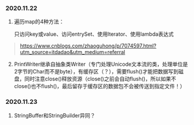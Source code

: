 ### 2020.11.22

1. 遍历map的4种方法：

   只访问key或value、访问entrySet、使用Iterator、使用lambda表达式

> https://www.cnblogs.com/zhaoguhong/p/7074597.html?utm_source=itdadao&utm_medium=referral

2. PrintWriter继承自抽象类Writer（专门处理Unicode文本流的类，处理单位是2字节的Char而不是byte），有缓存区（？），需要flush()才能把数据写到磁盘，同时注意close()释放资源（close()之前会自动flush()，所以如果不close()也不flush()，最后留存于缓存区的数据包不会被传送到指定文件！）

### 2020.11.23

1. StringBuffer和StringBuilder异同？



